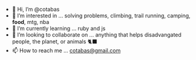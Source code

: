 - 👋 Hi, I’m @cotabas
- 👀 I’m interested in ... solving problems, climbing, trail running, camping, **food**, mtg, nba
- 🌱 I’m currently learning ... ruby and js
- 💞️ I’m looking to collaborate on ... anything that helps disadvangated people, the planet, or animals 🐈‍⬛
- 📫 How to reach me ... cotabas@gmail.com

<!---
cotabas/cotabas is a ✨ special ✨ repository because its `README.md` (this file) appears on your GitHub profile.
You can click the Preview link to take a look at your changes.
--->
